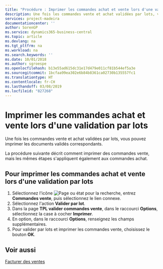 ```yaml
---
title: "Procédure : Imprimer les commandes achat et vente lors d'une validation par lots"
description: Une fois les commandes vente et achat validées par lots, vous pouvez imprimer les documents validés correspondants.
services: project-madeira
documentationcenter: ''
author: SorenGP
ms.service: dynamics365-business-central
ms.topic: article
ms.devlang: na
ms.tgt_pltfrm: na
ms.workload: na
ms.search.keywords: ''
ms.date: 10/01/2018
ms.author: sgroespe
ms.openlocfilehash: b13e55ad615dc31e17d479e011cf81b544ef5a3e
ms.sourcegitcommit: 1bcfaa99ea302e6b84b8361ca02730b135557fc1
ms.translationtype: HT
ms.contentlocale: fr-CH
ms.lasthandoff: 03/08/2019
ms.locfileid: "827268"
---
```

# <a name="print-sales-and-purchase-orders-during-batch-posting"></a>Imprimer les commandes achat et vente lors d'une validation par lots
Une fois les commandes vente et achat validées par lots, vous pouvez imprimer les documents validés correspondants.  

La procédure suivante décrit comment imprimer des commandes vente, mais les mêmes étapes s'appliquent également aux commandes achat.  

## <a name="to-print-sales-and-purchase-orders-during-batch-posting"></a>Pour imprimer les commandes achat et vente lors d'une validation par lots  

1.  Sélectionnez l'icône ![Page ou état pour la recherche](../../media/ui-search/search_small.png "icône Page ou état pour la recherche"), entrez **Commandes vente**, puis sélectionnez le lien connexe.  
2.  Sélectionnez l'action **Valider par lot**.  
3.  Dans la page **TPL valider commandes vente**, dans le raccourci **Options**, sélectionnez la case à cocher **Imprimer**.  
4.  En option, dans le raccourci **Options**, renseignez les champs supplémentaires.  
5.  Pour valider par lots et imprimer les commandes vente, choisissez le bouton **OK**.  

## <a name="see-also"></a>Voir aussi  
[Facturer des ventes](../../sales-how-invoice-sales.md)
